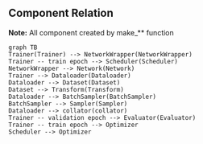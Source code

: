 ## Component Relation
**Note:** All component created by make_** function
```mermaid
graph TB
Trainer(Trainer) --> NetworkWrapper(NetworkWrapper)
Trainer -- train epoch --> Scheduler(Scheduler)
NetworkWrapper --> Network(Network)
Trainer --> Dataloader(Dataloader)
Dataloader --> Dataset(Dataset)
Dataset --> Transform(Transform)
Dataloader --> BatchSampler(BatchSampler)
BatchSampler --> Sampler(Sampler)
Dataloader --> collator(collator)
Trainer -- validation epoch --> Evaluator(Evaluator)
Trainer -- train epoch --> Optimizer
Scheduler --> Optimizer
```